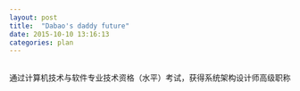 ```yaml
---
layout: post
title:  "Dabao's daddy future"
date: 2015-10-10 13:16:13
categories: plan
---
```


##
通过计算机技术与软件专业技术资格（水平）考试，获得系统架构设计师高级职称